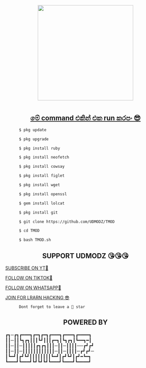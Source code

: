 

<p align="center">
<img src="https://i.ibb.co/ZX737kS/UD-BOT.png" width="300" height="300"/>
</p>

<p align="center">
  <a href="#"><img src="http://readme-typing-svg.herokuapp.com?color=blue&center=true&vCenter=true&multiline=false&lines=TERMUX+BANNER+CHANGER+BY+UDMODZ" alt="">
</p>

<h2 align="center">   මේ command එකින් එක run කරපං 😎</h2>

```bash
      $ pkg update

      $ pkg upgrade

      $ pkg install ruby

      $ pkg install neofetch

      $ pkg install cowsay

      $ pkg install figlet

      $ pkg install wget

      $ pkg install openssl

      $ gem install lolcat

      $ pkg install git

      $ git clone https://github.com/UDMODZ/TMOD

      $ cd TMOD

      $ bash TMOD.sh 
```          
<h2 align="center">SUPPORT UDMODZ 😘😘😘</h2>




<p align="left">
<a href="https://www.youtube.com/@UDMODZ">SUBSCRIBE ON YT🥺 </a></p>
<p align="left">
<a href="https://t.me/UDMODZ3">FOLLOW   ON TIKTOK🥺</a></p>
<p align="left">
<a href="https://whatsapp.com/channel/0029Va5e01M3LdQdtjYJjc3K">FOLLOW   ON WHATSAPP🥺</a></p>
<p align="left">
<a href="https://t.me/UDMODZ3">JOIN FOR LRARN HACKING 😎</a></p>




          Dont forget to leave a 🌟 star

<h2 align="center" color="red"> POWERED BY  </h2>

┏┓─┏┓┏━━━┓┏━┓┏━┓┏━━━┓┏━━━┓┏━━━━┓ 
┃┃─┃┃┗┓┏┓┃┃┃┗┛┃┃┃┏━┓┃┗┓┏┓┃┗━━┓━┃ 
┃┃─┃┃─┃┃┃┃┃┏┓┏┓┃┃┃─┃┃─┃┃┃┃──┏┛┏┛ 
┃┃─┃┃─┃┃┃┃┃┃┃┃┃┃┃┃─┃┃─┃┃┃┃─┏┛┏┛─ 
┃┗━┛┃┏┛┗┛┃┃┃┃┃┃┃┃┗━┛┃┏┛┗┛┃┏┛━┗━┓ 
┗━━━┛┗━━━┛┗┛┗┛┗┛┗━━━┛┗━━━┛┗━━━━┛ 
